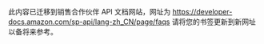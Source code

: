此内容已迁移到销售合作伙伴 API 文档网站，网址为 https://developer-docs.amazon.com/sp-api/lang-zh_CN/page/faqs 请将您的书签更新到新网址以备将来参考。
